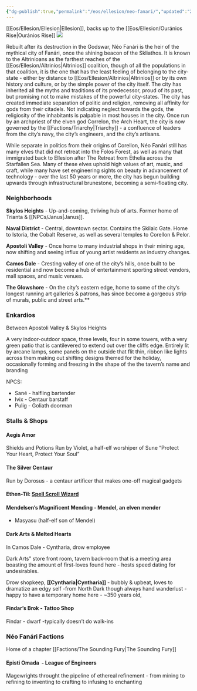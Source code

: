 ```yaml
---
{"dg-publish":true,"permalink":"/eos/ellesion/neo-fanari/","updated":"2024-12-23T00:06:50.105-05:00"}
---
```


[[Eos/Ellesion/Ellesion\|Ellesion]], backs up to the [[Eos/Ellesion/Ouránios Rise\|Ouránios Rise]] 
![](https://lh7-us.googleusercontent.com/uGbr8WIzXGEAxvktih7VtgbjYfKyswlncfp_FRTDdulhuaZ68itPVgtbjslv1wE1-vkVwmDHJ2eolISc1L252M3ZpcElykYiY_c1dnTZyveMZSCp39LxPsAduKLGu79bccFFg8r0gtUMefxRDsqIk2M)

  
Rebuilt after its destruction in the Godswar, Néo Fanári is the heir of the mythical city of Fanári, once the shining beacon of the Skliathos. It is known to the Altrinioans as the farthest reaches of the [[Eos/Ellesion/Altrinios\|Altrinios]] coalition, though of all the populations in that coalition, it is the one that has the least feeling of belonging to the city-state - either by distance to [[Eos/Ellesion/Altrinios\|Altrinios]] or by its own history and culture, or by the simple power of the city itself. The city has inherited all the myths and traditions of its predecessor, proud of its past, but promising not to make mistakes of the powerful city-states. The city has created immediate separation of politic and religion, removing all affinity for gods from their citadels. Not indicating neglect towards the gods, the religiosity of the inhabitants is palpable in most houses in the city. Once run by an archpriest of the elven god Correlon, the Arch Heart, the city is now governed by the [[Factions/Triarchy\|Triarchy]] - a confluence of leaders from the city’s navy, the city’s engineers, and the city’s artisans. 

While separate in politics from their origins of Corellon, Néo Fanári still has many elves that did not retreat into the Folos Forest, as well as many that immigrated back to Ellesion after The Retreat from Ethelia across the Starfallen Sea. Many of these elves uphold high values of art, music, and craft, while many have set engineering sights on beauty in advancement of technology - over the last 50 years or more, the city has begun building upwards through infrastructural brunestone, becoming a semi-floating city. 
### Neighborhoods 
**Skylos Heights** - Up-and-coming, thriving hub of arts. Former home of Trianta & [[NPCs/Janus\|Janus]].

**Naval District** - Central, downtown sector. Contains the Skilaic Gate. Home to Istoria, the Cobalt Reserve, as well as several temples to Corellon & Pelor.

**Apostoli Valley** - Once home to many industrial shops in their mining age, now shifting and seeing influx of young artist residents as industry changes.

**Camos Dale** - Cresting valley of one of the city’s hills, once built to be residential and now become a hub of entertainment sporting street vendors, mall spaces, and music venues.

**The Glowshore** - On the city’s eastern edge, home to some of the city’s longest running art galleries & patrons, has since become a gorgeous strip of murals, public and street arts.**
### Enkardios 

Between Apostoli Valley & Skylos Heights

A very indoor-outdoor space, three levels, four in some towers, with a very green patio that is cantilevered to extend out over the cliffs edge. Entirely lit by arcane lamps, some panels on the outside that flit thin, ribbon like lights across them making out shifting designs themed for the holiday, occasionally forming and freezing in the shape of the the tavern’s name and branding  

NPCS:
- Sané - halfling bartender
- Ivix - Centaur barstaff
- Pulig - Goliath doorman
### Stalls & Shops

#### Aegis Amor 
Shields and Potions
Run by Violet, a half-elf worshiper of Sune
“Protect Your Heart, Protect Your Soul”
#### The Silver Centaur

Run by Dorosus - a centaur artificer that makes one-off magical gadgets  
#### Ethen-Til: [Spell Scroll Wizard](https://blackcitadelrpg.com/spell-scroll-costs-and-rarity/) 

#### Mendelsen’s Magnificent Mending - Mendel, an elven mender
- Masyasu (half-elf son of Mendel)

#### Dark Arts & Melted Hearts 
In Camos Dale - Cyntharia, drow employee

Dark Arts” store front room, tavern back-room that is a meeting area boasting the amount of first-loves found here - hosts speed dating for undesirables.

Drow shopkeep, **[[Cyntharia\|Cyntharia]]** - bubbly & upbeat, loves to dramatize an edgy self
	-from North Dark though always hand wanderlust - happy to have a temporary home here - ~350 years old,

#### Findar’s Brok - Tattoo Shop

Findar - dwarf 
-typically doesn’t do walk-ins

### Néo Fanári Factions

Home of a chapter [[Factions/The Sounding Fury\|The Sounding Fury]]
#### Episti Omada  - League of Engineers

Magewrights throught the pipeline of ethereal refinement - from mining to refining to inventing to crafting to infusing to enchanting 
